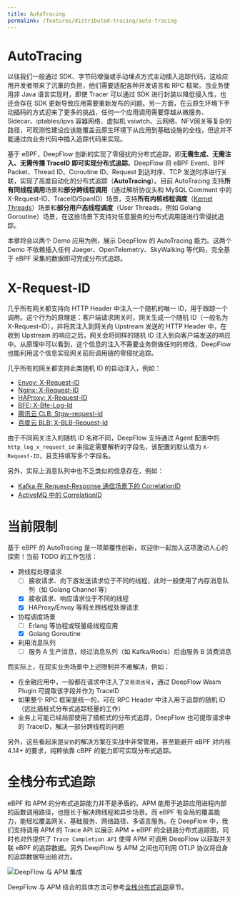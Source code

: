 ```yaml
---
title: AutoTracing
permalink: /features/distributed-tracing/auto-tracing
---
```


# AutoTracing

以往我们一般通过 SDK、字节码增强或手动埋点方式主动插入追踪代码，这给应用开发者带来了沉重的负担，他们需要适配各种开发语言和 RPC 框架。当业务使用非 Java 语言实现时，即使 Tracer 可以通过 SDK 进行封装以降低侵入性，也还会存在 SDK 更新导致应用需要重新发布的问题。另一方面，在云原生环境下手动插码的方式迎来了更多的挑战，任何一个应用调用需要穿越从微服务、Sidecar、iptables/ipvs 容器网络、虚拟机 vsiwtch、云网络、NFV网关等复杂的路径，可观测性建设应该能覆盖云原生环境下从应用到基础设施的全栈，但这并不能通过向业务代码中插入追踪代码来实现。

基于 eBPF，DeepFlow 创新的实现了零侵扰的分布式追踪，即**无需生成、无需注入、无需传播 TraceID 即可实现分布式追踪**。DeepFlow 将 eBPF Event、BPF Packet、Thread ID、Coroutine ID、Request 到达时序、TCP 发送时序进行关联，实现了高度自动化的分布式追踪（**AutoTracing**）。目前 AutoTracing 支持**所有同线程调用**场景和**部分跨线程调用**（通过解析协议头和 MySQL Comment 中的 X-Request-ID、TraceID/SpanID）场景，支持**所有内核线程调度**（[Kernel Threads](https://en.wikipedia.org/wiki/Thread_(computing))）场景和**部分用户态线程调度**（User Threads，例如 Golang Goroutine）场景，在这些场景下支持对任意服务的分布式调用链进行零侵扰追踪。

本章将会以两个 Demo 应用为例，展示 DeepFlow 的 AutoTracing 能力。这两个 Demo 不依赖插入任何 Jaeger、OpenTelemetry、SkyWalking 等代码，完全基于 eBPF 采集的数据即可完成分布式追踪。

# X-Request-ID

几乎所有网关都支持向 HTTP Header 中注入一个随机的唯一 ID，用于跟踪一个调用。这个行为的原理是：客户端请求网关时，网关生成一个随机 ID（一般名为 X-Request-ID），并将其注入到网关向 Upstream 发送的 HTTP Header 中，在收到 Upstream 的响应之后，网关会将同样的随机 ID 注入到向客户端发送的响应中。从原理中可以看到，这个信息的注入不需要业务侧做任何的修改，DeepFlow 也能利用这个信息实现网关前后调用链的零侵扰追踪。

几乎所有的网关都支持此类随机 ID 的自动注入，例如：
- [Envoy: X-Request-ID](https://www.envoyproxy.io/docs/envoy/latest/configuration/http/http_conn_man/headers#x-request-id)
- [Nginx: X-Request-ID](https://www.nginx.com/blog/application-tracing-nginx-plus/)
- [HAProxy: X-Request-ID](https://stackoverflow.com/questions/46531909/setting-a-unique-http-request-id-with-haproxys-http-request-set-header)
- [BFE: X-Bfe-Log-Id](https://www.bfe-networks.net/en_us/modules/mod_logid/mod_logid/)
- [腾讯云 CLB: Stgw-request-id](https://cloud.tencent.com/document/product/214/15171)
- [百度云 BLB: X-BLB-Request-Id](https://cloud.baidu.com/doc/BLB/s/gkk3kb8ic)

由于不同网关注入的随机 ID 名称不同，DeepFlow 支持通过 Agent 配置中的 `http_log_x_request_id` 来指定需要解析的字段名，该配置的默认值为 `X-Request-ID`，且支持填写多个字段名。

另外，实际上消息队列中也不乏类似的信息存在，例如：
- [Kafka 在 Request-Response 通信场景下的 CorrelationID](https://cwiki.apache.org/confluence/display/KAFKA/A+Guide+To+The+Kafka+Protocol#AGuideToTheKafkaProtocol-CommonRequestandResponseStructure)
- [ActiveMQ 中的 CorrelationID](https://activemq.apache.org/how-should-i-implement-request-response-with-jms)

# 当前限制

基于 eBPF 的 AutoTracing 是一项颠覆性创新，欢迎你一起加入这项激动人心的探索！当前 TODO 的工作包括：
- 跨线程处理请求
  - [ ] 接收请求、向下游发送请求位于不同的线程，此时一般使用了内存消息队列（如 Golang Channel 等）
  - [x] 接收请求、响应请求位于不同的线程
  - [x] HAProxy/Envoy 等网关跨线程处理请求
- 协程调度场景
  - [ ] Erlang 等协程或轻量级线程应用
  - [x] Golang Goroutine
- 利用消息队列
  - [ ] 服务 A 生产消息，经过消息队列（如 Kafka/Redis）后由服务 B 消费消息

而实际上，在现实业务场景中上述限制并不难解决，例如：
- 在金融应用中，一般都在请求中注入了`交易流水号`，通过 DeepFlow Wasm Plugin 可提取该字段并作为 TraceID
- 如果整个 RPC 框架是统一的，可在 RPC Header 中注入用于追踪的随机 ID（远比插桩式分布式追踪轻量的工作）
- 业务上可能已经局部使用了插桩式的分布式追踪，DeepFlow 也可提取请求中的 TraceID，解决一部分跨线程的问题

另外，这些看起来是`妥协`的解决方案在实战中非常管用，甚至能避开 eBPF 对内核 4.14+ 的要求，纯粹依靠 cBPF 的能力即可实现分布式追踪。

# 全栈分布式追踪

eBPF 和 APM 的分布式追踪能力并不是矛盾的。APM 能用于追踪应用进程内部的函数调用路径，也擅长于解决跨线程和异步场景。而 eBPF 有全局的覆盖能力，能轻松覆盖网关、基础服务、网络路径、多语言服务。在 DeepFlow 中，我们支持调用 APM 的 Trace API 以展示 APM + eBPF 的全链路分布式追踪图，同时也对外提供了 `Trace Completion API` 使得 APM 可调用 DeepFlow 以获取并关联 eBPF 的追踪数据。另外 DeepFlow 与 APM 之间也可利用 OTLP 协议将自身的追踪数据导出给对方。

![DeepFlow 与 APM 集成](https://yunshan-guangzhou.oss-cn-beijing.aliyuncs.com/pub/pic/20231002651a886330ed3.png)

DeepFlow 与 APM 结合的具体方法可参考[全栈分布式追踪](../../integration/input/tracing/full-stack-distributed-tracing/)章节。
